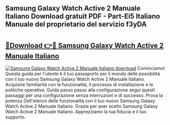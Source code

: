 ## Samsung Galaxy Watch Active 2 Manuale Italiano Download gratuit PDF - Part-Ei5 Italiano Manuale del proprietario del servizio f3yDA

# <h2><a href="http://dfbejjy.blite.top/?on=Samsung+Galaxy+Watch+Active+2+Manuale+Italiano">🔗Download 👉🔴 Samsung Galaxy Watch Active 2 Manuale Italiano</a></h2>

[![Samsung Galaxy Watch Active 2 Manuale Italiano download](https://i.imgur.com/lujVjoI.png)](http://dfbejjy.blite.top/?on=Samsung+Galaxy+Watch+Active+2+Manuale+Italiano)
Cominciamo! Questa guida per l'utente è il tuo passaporto per il mondo delle possibilità con il tuo nuovo Samsung Galaxy Watch Active 2 Manuale Italiano. Acquisire familiarità con le funzionalità, il processo di installazione e le politiche operative. Guida passo passo alla configurazione segui questi passaggi per una configurazione senza interruzioni e di successo. Prova la potenza Dell'elenco delle funzionalità con il tuo nuovo Samsung Galaxy Watch Active 2 Manuale Italiano. Grazie per aver scelto Samsung Galaxy Watch Active 2 Manuale Italiano. Apprezziamo la tua fiducia e il tuo supporto.

